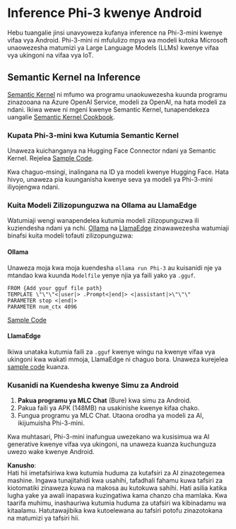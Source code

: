 # **Inference Phi-3 kwenye Android**

Hebu tuangalie jinsi unavyoweza kufanya inference na Phi-3-mini kwenye vifaa vya Android. Phi-3-mini ni mfululizo mpya wa modeli kutoka Microsoft unaowezesha matumizi ya Large Language Models (LLMs) kwenye vifaa vya ukingoni na vifaa vya IoT.

## Semantic Kernel na Inference

[Semantic Kernel](https://github.com/microsoft/semantic-kernel) ni mfumo wa programu unaokuwezesha kuunda programu zinazooana na Azure OpenAI Service, modeli za OpenAI, na hata modeli za ndani. Ikiwa wewe ni mgeni kwenye Semantic Kernel, tunapendekeza uangalie [Semantic Kernel Cookbook](https://github.com/microsoft/SemanticKernelCookBook?WT.mc_id=aiml-138114-kinfeylo).

### Kupata Phi-3-mini kwa Kutumia Semantic Kernel

Unaweza kuichanganya na Hugging Face Connector ndani ya Semantic Kernel. Rejelea [Sample Code](https://github.com/Azure-Samples/Phi-3MiniSamples/tree/main/semantickernel?WT.mc_id=aiml-138114-kinfeylo).

Kwa chaguo-msingi, inalingana na ID ya modeli kwenye Hugging Face. Hata hivyo, unaweza pia kuunganisha kwenye seva ya modeli ya Phi-3-mini iliyojengwa ndani.

### Kuita Modeli Zilizopunguzwa na Ollama au LlamaEdge

Watumiaji wengi wanapendelea kutumia modeli zilizopunguzwa ili kuziendesha ndani ya nchi. [Ollama](https://ollama.com/) na [LlamaEdge](https://llamaedge.com) zinawawezesha watumiaji binafsi kuita modeli tofauti zilizopunguzwa:

#### Ollama

Unaweza moja kwa moja kuendesha `ollama run Phi-3` au kuisanidi nje ya mtandao kwa kuunda `Modelfile` yenye njia ya faili yako ya `.gguf`.

```gguf
FROM {Add your gguf file path}
TEMPLATE \"\"\"<|user|> .Prompt<|end|> <|assistant|>\"\"\"
PARAMETER stop <|end|>
PARAMETER num_ctx 4096
```

[Sample Code](https://github.com/Azure-Samples/Phi-3MiniSamples/tree/main/ollama?WT.mc_id=aiml-138114-kinfeylo)

#### LlamaEdge

Ikiwa unataka kutumia faili za `.gguf` kwenye wingu na kwenye vifaa vya ukingoni kwa wakati mmoja, LlamaEdge ni chaguo bora. Unaweza kurejelea [sample code](https://github.com/Azure-Samples/Phi-3MiniSamples/tree/main/wasm?WT.mc_id=aiml-138114-kinfeylo) kuanza.

### Kusanidi na Kuendesha kwenye Simu za Android

1. **Pakua programu ya MLC Chat** (Bure) kwa simu za Android.  
2. Pakua faili ya APK (148MB) na usakinishe kwenye kifaa chako.  
3. Fungua programu ya MLC Chat. Utaona orodha ya modeli za AI, ikijumuisha Phi-3-mini.  

Kwa muhtasari, Phi-3-mini inafungua uwezekano wa kusisimua wa AI generative kwenye vifaa vya ukingoni, na unaweza kuanza kuchunguza uwezo wake kwenye Android.

**Kanusho**:  
Hati hii imetafsiriwa kwa kutumia huduma za kutafsiri za AI zinazotegemea mashine. Ingawa tunajitahidi kwa usahihi, tafadhali fahamu kuwa tafsiri za kiotomatiki zinaweza kuwa na makosa au kutokuwa sahihi. Hati asilia katika lugha yake ya awali inapaswa kuzingatiwa kama chanzo cha mamlaka. Kwa taarifa muhimu, inashauriwa kutumia huduma za utafsiri wa kibinadamu wa kitaalamu. Hatutawajibika kwa kutoelewana au tafsiri potofu zinazotokana na matumizi ya tafsiri hii.
